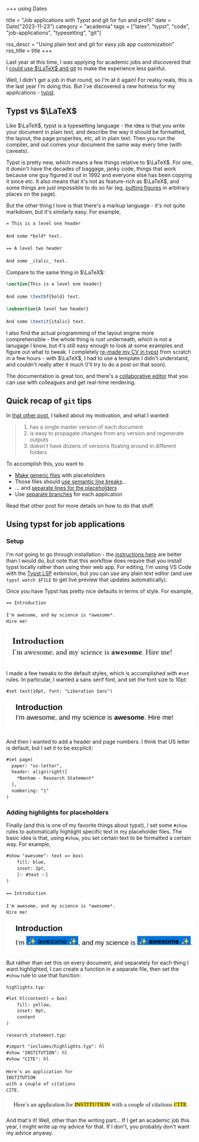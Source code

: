 +++
using Dates

title = "Job applications with Typst and git for fun and profit"
date = Date("2023-11-23")
category = "academia"
tags = ["latex", "typst", "code", "job-applications", "typesetting", "git"]

rss_descr = "Using plain text and git for easy job app customization"
rss_title = title
+++

Last year at this time,
I was applying for academic jobs
and discovered that I [could use $\LaTeX$ and git](/posts/latex-job-apps/)
to make the experience less painful.

Well, I didn't get a job in that round,
so I'm at it again!
For realsy reals, this is the last year I'm doing this.
But I've discovered a new hotness for my applications - [typst](https://typst.app/docs/).

## Typst vs $\LaTeX$

Like $\LaTeX$, typst is a typesetting language -
the idea is that you write your document in plain text,
and describe the way it should be formatted,
the layout, the page properites, etc,
all in plain text.
Then you run the compiler,
and out comes your document
the same way every time (with caveats).

Typst is pretty new, which means a few things
relative to $\LaTeX$.
For one, it doesn't have the decades of baggage,
janky code,
things that work because one guy figured it out in 1992
and everyone else has been copying it since etc.
It also means that it's not as feature-rich as $\LaTeX$,
and some things are just impossible to do so far
(eg, [putting figures](https://github.com/typst/typst/issues/553) in arbitrary places on the page).

But the other thing I love is that there's a markup language -
it's not quite markdown, but it's similarly easy.
For example, 

```txt
= This is a level one header

And some *bold* text.

== A level two header

And some _italic_ text.
```

Compare to the same thing in $\LaTeX$:

```latex
\section{This is a level one header}

And some \textbf{bold} text.

\subsection{A level two header}

And some \textit{italic} text.
```

I also find the actual programming of the layout engine
more comprehensible -
the whole thing is rust underneath,
which is not a lanugage I know,
but it's still easy enough to look at some examples 
and figure out what to tweak.
I completely [re-made my CV in typst](https://kescobo.gitlab.io/cv-typst/cv.pdf)
from scratch in a few hours - 
with $\LaTeX$, I had to use a template I didn't understand,
and couldn't really alter it much
(I'll try to do a post on that soon).

The documentation is great too,
and there's a [collaborative editor](https://typst.app) that
you can use with colleagues and get real-time rendering.

## Quick recap of `git` tips

In [that other post](/posts/latex-job-apps/#motivation),
I talked about my motivation, and what I wanted:

> 1. has a single master version of each document
> 2. is easy to propagate changes from any version and regenerate outputs
> 3. doesn't have dozens of versions floating around in different folders

To accomplish this, you want to

- [Make generic files](/posts/latex-job-apps/#generic_files_with_placeholders) with placeholders
- Those files should [use semantic line breaks](/posts/latex-job-apps/#semantic_line_breaks)...
- ... and [separate lines for the placeholders](/posts/latex-job-apps/#separate_lines_for_placeholders)
- Use [separate branches](/posts/latex-job-apps/#use_separate_branches_for_specific_applications)
  for each application

Read that other post for more details on how to do that stuff.

## Using typst for job applications

### Setup

I'm not going to go through installation -
the [instructions here](https://github.com/typst/typst#installation)
are better than I would do,
but note that this workflow does require that you install typst
locally rather than using their web app.
For editing, I'm using VS Code with the [Typst LSP](https://marketplace.visualstudio.com/items?itemName=nvarner.typst-lsp) extension,
but you can use any plain text editor
(and use `typst watch $FILE` to get live preview that updates automatically).

Once you have Typst has pretty nice defaults in terms of style.
For example,

```txt
== Introduction
 
I'm awesome, and my science is *awesome*.
Hire me!
```

![](/assets/img/typst_format1.png)

I made a few tweaks to the default styles,
which is accomplished with `#set` rules.
In particular, I wanted a sans serif font,
and set the font size to 10pt:

```txt
#set text(10pt, font: "Liberation Sans")
```

![](/assets/img/typst_format2.png)


And then I wanted to add a header and page numbers.
I think that US letter is default,
but I set it to be excplicit:

```txt
#set page(
  paper: "us-letter",
  header: align(right)[
    *Bonham - Research Statement*
  ],
  numbering: "1"
)
```

### Adding highlights for placeholders

Finally (and this is one of my favorite things about typst),
I set some `#show` rules to automatically highlight specific text
in my placeholder files.
The basic idea is that, using `#show`,
you set certain text to be formatted a certain way.
For example,

```txt
#show "awesome": text => box(
    fill: blue,
    inset: 2pt,
    [✨ #text ✨]
)

== Introduction
 
I'm awesome, and my science is *awesome*.
Hire me!
```

![](/assets/img/typst_format3.png)

But rather than set this on every document,
and separately for each thing I want highlighted,
I can create a function in a separate file,
then set the `#show` rule to use that function:

`highlights.typ`:

```txt
#let hl(content) = box(
    fill: yellow,
    inset: 0pt,
    content
)
```

`research_statement.typ`:

```txt
#import "includes/highlights.typ": hl
#show "INSTITUTION": hl
#show "CITE": hl

Here's an application for
INSTITUTION
with a couple of citations
CITE.
```

![](/assets/img/typst_format4.png)

And that's it!
Well, other than the writing part...
If I get an academic job this year,
I might write up my advice for that.
If I don't, you probably don't want my advice anyway.
